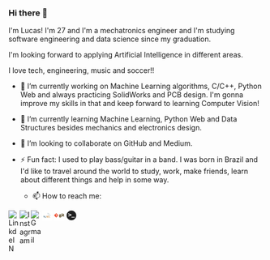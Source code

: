 ### Hi there 👋

I'm Lucas! I'm 27 and I'm a mechatronics engineer and I'm studying software engineering and data science since my graduation. 

I'm looking forward to applying Artificial Intelligence in different areas.

I love tech, engineering, music and soccer!!

- 🔭 I’m currently working on Machine Learning algorithms, C/C++, Python Web and always practicing SolidWorks and PCB design. I'm gonna improve my skills in that and keep forward to learning Computer Vision!

- 🌱 I’m currently learning Machine Learning, Python Web and Data Structures besides mechanics and electronics design.

- 👯 I’m looking to collaborate on GitHub and Medium.
  
- ⚡ Fun fact: I used to play bass/guitar in a band. I was born in Brazil and I'd like to travel around the world to study, work, make friends, learn about different things and help in some way.
  
  - 📫 How to reach me: 
<a target="_blank" href="https://www.linkedin.com/in/lucas-arneiro-vieira-7923b193/">
  <img align="left" alt="LinkdeIN" width="22px" src="https://cdn.jsdelivr.net/npm/simple-icons@v3/icons/linkedin.svg" />
</a>
<a target="_blank" href="https://www.instagram.com/lucasarneiro/">
  <img align="left" alt="Instagram" width="22px" src="https://cdn.jsdelivr.net/npm/simple-icons@v3/icons/instagram.svg" />
</a>
<a target="_blank" href="mailto:lucasarneiro.v@gmail.com">
  <img align="left" alt="Gmail" width="22px" src="https://cdn.jsdelivr.net/npm/simple-icons@v3/icons/gmail.svg" />
</a>


<code><img height="20" src="https://raw.githubusercontent.com/github/explore/80688e429a7d4ef2fca1e82350fe8e3517d3494d/topics/mysql/mysql.png"></code>
<code><img height="20" src="https://raw.githubusercontent.com/github/explore/80688e429a7d4ef2fca1e82350fe8e3517d3494d/topics/git/git.png"></code>
<code><img height="20" src="https://raw.githubusercontent.com/github/explore/80688e429a7d4ef2fca1e82350fe8e3517d3494d/topics/terminal/terminal.png"></code>

